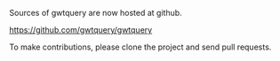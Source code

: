 Sources of gwtquery are now hosted at github. 

https://github.com/gwtquery/gwtquery

To make contributions, please clone the project and send pull requests.
